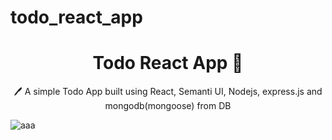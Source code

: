 # todo_react_app

<h1 align="center">Todo React App  📝</h1>  
<p align="center">
  🖊️ A simple Todo App built using React, Semanti UI, Nodejs, express.js and mongodb(mongoose) from DB
</p>

![aaa](https://user-images.githubusercontent.com/57833129/197077140-95567631-63db-489e-a7e2-5ba903c3beaf.jpg)
